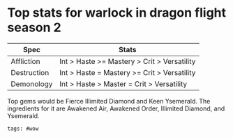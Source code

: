 # Top stats for warlock in dragon flight season 2

| Spec        | Stats                                       |
| ----------- | ------------------------------------------- |
| Affliction  | Int > Haste >= Mastery > Crit > Versatility |
| Destruction | Int > Haste = Mastery >= Crit > Versatility |
| Demonology  | Int > Haste > Master = Crit > Versatility   |

Top gems would be Fierce Illimited Diamond and Keen Ysemerald. The
ingredients for it are Awakened Air, Awakened Order, Illimited Diamond,
and Ysemerald.

    tags: #wow

